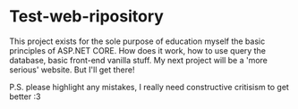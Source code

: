 # Test-web-ripository
This project exists for the sole purpose of education myself the basic principles of ASP.NET CORE. How does it work, how to use query the database, basic front-end vanilla stuff. My next project will be a 'more serious' website. But I'll get there!

P.S. please highlight any mistakes, I really need constructive critisism to get better :3
